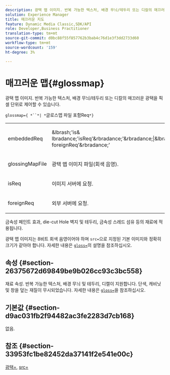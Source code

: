 ```yaml
---
description: 광택 맵 이미지. 반복 가능한 텍스처, 배경 무늬/테두리 또는 디칼의 매끄러운 광택을 픽셀 단위로 제어할 수 있습니다.
solution: Experience Manager
title: 매끄러운 지도
feature: Dynamic Media Classic,SDK/API
role: Developer,Business Practitioner
translation-type: tm+mt
source-git-commit: d0bc88f55f857762b3bab4c76d1e3f3dd2733d60
workflow-type: tm+mt
source-wordcount: '159'
ht-degree: 3%

---
```



# 매끄러운 맵{#glossmap}

광택 맵 이미지. 반복 가능한 텍스처, 배경 무늬/테두리 또는 디칼의 매끄러운 광택을 픽셀 단위로 제어할 수 있습니다.

`glossmap={ *``*| *`글로스맵 파일 포함Req`*}`

<table id="simpletable_6AFC3DEB61D647339525C7CFFA052608"> 
 <tr class="strow"> 
  <td class="stentry"> <p><span class="codeph"> <span class="varname"> embeddedReq</span> </span> </p></td> 
  <td class="stentry"> <p><span class="codeph">&amp;lbrash;'is&amp;<span class="varname"> lbradance;'isReq</span>'&amp;rbradance;'&amp;rbradance;|&amp;lbradance;'&amp;lbrasce;'<span class="varname"> foreignReq</span>'&amp;rbradance;'  </span> </p></td> 
 </tr> 
 <tr class="strow"> 
  <td class="stentry"> <p><span class="codeph"> <span class="varname"> glossingMapFile</span> </span> </p></td> 
  <td class="stentry"> <p>광택 맵 이미지 파일(회색 음영). </p></td> 
 </tr> 
 <tr class="strow"> 
  <td class="stentry"> <p><span class="codeph"> <span class="varname"> isReq</span> </span> </p></td> 
  <td class="stentry"> <p>이미지 서버에 요청. </p></td> 
 </tr> 
 <tr class="strow"> 
  <td class="stentry"> <p><span class="codeph"> <span class="varname"> foreignReq  </span> </span> </p></td> 
  <td class="stentry"> <p>외부 서버에 요청. </p></td> 
 </tr> 
</table>

금속성 페인트 효과, die-cut Hole 벽지 및 테두리, 금속성 스레드 섬유 등의 재료에 적용됩니다.

광택 맵 이미지는 8비트 회색 음영이어야 하며 `src=`으로 지정된 기본 이미지와 정확히 크기가 같아야 합니다. 자세한 내용은 [ `gloss=`](../../../../../ir-api/http-protocol/image-rendering-api-ref/c-ir-http-protocol-ref/c-ir-http-protocol-command-reference/r-ir-http-gloss.md#reference-325aef2ee51e4e1584a06047427340ca)의 설명을 참조하십시오.

## 속성 {#section-26375672d69849be9b026cc93c3bc558}

재료 속성. 반복 가능한 텍스처, 배경 무늬 및 테두리, 디캘이 지원합니다. 단색, 캐비닛 및 창을 덮는 재질이 무시되었습니다. 자세한 내용은 [ `gloss=`](../../../../../ir-api/http-protocol/image-rendering-api-ref/c-ir-http-protocol-ref/c-ir-http-protocol-command-reference/r-ir-http-gloss.md#reference-325aef2ee51e4e1584a06047427340ca)을 참조하십시오.

## 기본값 {#section-d9ac031fb2f94482ac3fe2283d7cb168}

없음.

## 참조 {#section-33953fc1be82452da37141f2e541e00c}

[광택=](../../../../../ir-api/http-protocol/image-rendering-api-ref/c-ir-http-protocol-ref/c-ir-http-protocol-command-reference/r-ir-http-gloss.md#reference-325aef2ee51e4e1584a06047427340ca),  [src=](../../../../../ir-api/http-protocol/image-rendering-api-ref/c-ir-http-protocol-ref/c-ir-http-protocol-command-reference/r-ir-src.md#reference-62c98abad22149d68d405ed6aaff8272)
